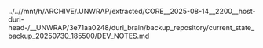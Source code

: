 ../..//mnt/h/ARCHIVE/.UNWRAP/extracted/CORE__2025-08-14__2200__host-duri-head-/__UNWRAP/3e71aa0248/duri_brain/backup_repository/current_state_backup_20250730_185500/DEV_NOTES.md